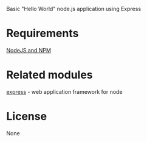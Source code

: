 Basic "Hello World" node.js application using Express

# Requirements
[NodeJS and NPM](http://nodejs.org/download)

# Related modules
[express](https://github.com/visionmedia/express) - web application framework for node

# License
None


